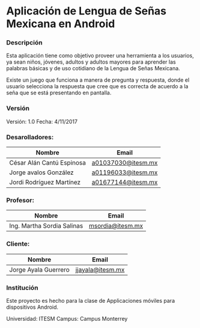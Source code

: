 # Aplicación de Lengua de Señas Mexicana en Android

### Descripción

Esta aplicación tiene como objetivo proveer una herramienta a los usuarios, ya sean niños, jóvenes, adultos y adultos mayores para aprender las palabras básicas y de uso cotidiano de la Lengua de Señas Mexicana.

Existe un juego que funciona a manera de pregunta y respuesta, donde el usuario selecciona la respuesta que cree que es correcta de acuerdo a la seña que se está presentando en pantalla.

### Versión

Versión: 1.0
Fecha: 4/11/2017

### Desarolladores:

| Nombre  | Email |
| ------------- | ------------- |
| César Alán	Cantú Espinosa | a01037030@itesm.mx |
| Jorge	avalos González | a01196033@itesm.mx  |
| Jordi	Rodríguez Martínez  | a01677144@itesm.mx |

### Profesor:

| Nombre  | Email |
| ------------- | ------------- |
| Ing. Martha Sordia Salinas | msordia@itesm.mx |

### Cliente:

| Nombre  | Email |
| ------------- | ------------- |
| Jorge Ayala Guerrero | jjayala@itesm.mx |


### Institución

Este proyecto es hecho para la clase de Applicaciones móviles para dispositivos Android.

Universidad: ITESM
Campus: Campus Monterrey
